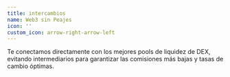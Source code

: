 ```yaml
---
title: intercambios
name: Web3 sin Peajes
icon: ''
custom_icon: arrow-right-arrow-left
---
```

Te conectamos directamente con los mejores pools de liquidez de DEX, evitando intermediarios para garantizar las comisiones más bajas y tasas de cambio óptimas.
